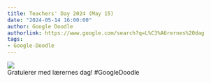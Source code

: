 ```yaml
---
title: Teachers' Day 2024 (May 15)
date: "2024-05-14 16:00:00"
author: Google Doodle
authorlink: https://www.google.com/search?q=L%C3%A6rernes%20dag
tags:
- Google-Doodle
---
```

<img src="https://www.google.com/logos/doodles/2024/teachers-day-2024-may-15-6753651837110427-l.png" referrerpolicy="no-referrer"><br>Gratulerer med lærernes dag! #GoogleDoodle
